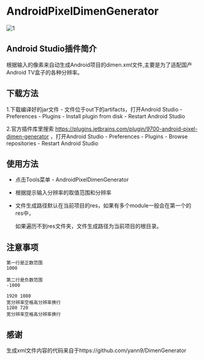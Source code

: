 # AndroidPixelDimenGenerator

![1](https://github.com/succlz123/AndroidPixelDimenGenerator/blob/master/snapshot/1.webp "")

## Android Studio插件简介
根据输入的像素来自动生成Android项目的dimen.xml文件,主要是为了适配国产Android TV盒子的各种分辨率。

## 下载方法
1.下载编译好的jar文件 - 文件位于out下的artifacts，打开Android Studio - Preferences - Plugins - Install plugin from disk - Restart Android Studio

2.官方插件库里搜索 https://plugins.jetbrains.com/plugin/9700-android-pixel-dimen-generator ，打开Android Studio - Preferences - Plugins - Browse repositories - Restart Android Studio

## 使用方法

- 点击Tools菜单 - AndroidPixelDimenGenerator

- 根据提示输入分辨率的取值范围和分辨率

- 文件生成路径默认在当前项目的res，如果有多个module一般会在第一个的res中，

  如果遍历不到res文件夹，文件生成路径为当前项目的根目录。

## 注意事项
```
第一行是正数范围
1000
```

```
第二行是负数范围
-1000
```

```
1920 1080
宽分辨率空格高分辨率换行
1280 720
宽分辨率空格高分辨率换行
```

## 感谢
生成xml文件内容的代码来自于https://github.com/yann9/DimenGenerator
